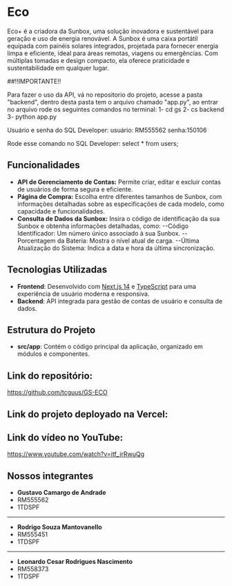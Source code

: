 # Eco

Eco+ é a criadora da Sunbox, uma solução inovadora e sustentável para geração e uso de energia renovável. A Sunbox é uma caixa portátil equipada com painéis solares integrados, projetada para fornecer energia limpa e eficiente, ideal para áreas remotas, viagens ou emergências. Com múltiplas tomadas e design compacto, ela oferece praticidade e sustentabilidade em qualquer lugar.

##!!IMPORTANTE!!

Para fazer o uso da API, vá no repositorio do projeto, acesse a pasta "backend", dentro desta pasta tem o arquivo chamado "app.py", ao entrar no arquivo rode os seguintes comandos no terminal:
   1- cd gs
   2- cs backend
   3- python app.py

Usuário e senha do SQL Developer:
   usuário: RM555562
   senha:150106

Rode esse comando no SQL Developer:
   select * from users;

## Funcionalidades

- **API de Gerenciamento de Contas:** Permite criar, editar e excluir contas de usuários de forma segura e eficiente.
- **Página de Compra:** Escolha entre diferentes tamanhos de Sunbox, com informações detalhadas sobre as especificações de cada modelo, como capacidade e funcionalidades.
- **Consulta de Dados da Sunbox:**  Insira o código de identificação da sua Sunbox e obtenha informações detalhadas, como:
   --Código Identificador: Um número único associado à sua Sunbox.
   --Porcentagem da Bateria: Mostra o nível atual de carga.
   --Última Atualização do Sistema: Indica a data e hora da última sincronização.

## Tecnologias Utilizadas

- **Frontend**: Desenvolvido com [Next.js 14](https://nextjs.org/) e [TypeScript](https://www.typescriptlang.org/) para uma experiência de usuário moderna e responsiva.
- **Backend**: API integrada para gestão de contas de usuário e consulta de dados.

## Estrutura do Projeto

- **src/app**: Contém o código principal da aplicação, organizado em módulos e componentes.

## Link do repositório:
   https://github.com/tcguus/GS-ECO

## Link do projeto deployado na Vercel:


## Link do vídeo no YouTube:
  https://www.youtube.com/watch?v=itf_jrRwuQg

## Nossos integrantes
- **Gustavo Camargo de Andrade**
- RM555562
- 1TDSPF
-------------------------------------------
- **Rodrigo Souza Mantovanello**
- RM555451
- 1TDSPF
-------------------------------------------
- **Leonardo Cesar Rodrigues Nascimento**
- RM558373
- 1TDSPF
